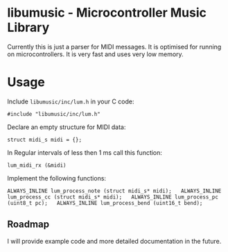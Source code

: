 # libumusic - Microcontroller Music Library

Currently this is just a parser for MIDI messages. It is optimised for running on microcontrollers.
It is very fast and uses very low memory.

# Usage

Include `libumusic/inc/lum.h` in your C code:

`#include "libumusic/inc/lum.h"`

Declare an empty structure for MIDI data:

`struct midi_s midi = {};`

In Regular intervals of less then 1 ms call this function:

`lum_midi_rx (&midi)`

Implement the following functions:

`
ALWAYS_INLINE lum_process_note (struct midi_s* midi);  
ALWAYS_INLINE lum_process_cc (struct midi_s* midi);  
ALWAYS_INLINE lum_process_pc (uint8_t pc);  
ALWAYS_INLINE lum_process_bend (uint16_t bend);  
`

## Roadmap

I will provide example code and more detailed documentation in the future.
